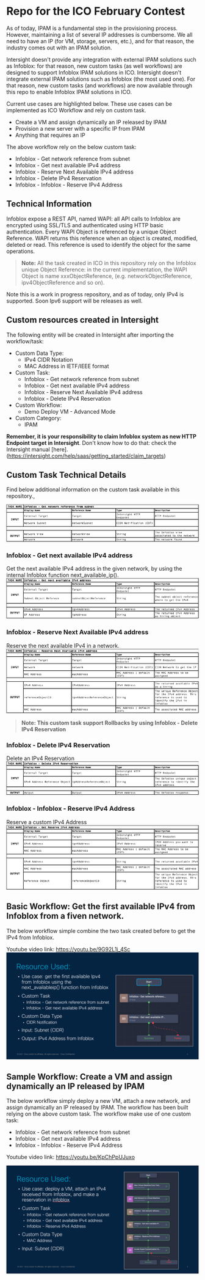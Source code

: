 # Repo for the ICO February Contest

As of today, IPAM is a fundamental step in the provisioning process. However, maintaining a list of several IP addresses is cumbersome. We all need to have an IP (for VM, storage, servers, etc.), and for that reason, the industry comes out with an IPAM solution. 

Intersight doesn't provide any integration with external IPAM solutions such as Infoblox: for that reason, new custom tasks (as well workflows) are designed to support Infoblox IPAM solutions in ICO.
Intersight doesn't integrate external IPAM solutions such as Infoblox (the most used one). For that reason, new custom tasks (and workflows) are now available through this repo to enable  Infoblox IPAM solutions in ICO.

Current use cases are highlighted below. These use cases can be implemented as ICO Workflow and rely on custom task.
 - Create a VM and assign dynamically an IP released by IPAM
 - Provision a new server with a specific IP from IPAM
 - Anything that requires an IP

The above workflow rely on the below custom task:
 - Infoblox - Get network reference from subnet
 - Infoblox - Get next available IPv4 address
 - Infoblox - Reserve Next Available IPv4 address
 - Infoblox - Delete IPv4 Reservation
 - Infoblox - Infoblox - Reserve IPv4 Address


## Technical Information

Infoblox expose a REST API, named WAPI: all API calls to Infoblox are encrypted using SSL/TLS and authenticated using HTTP basic authentication. Every WAPI Object is referenced by a unique Object Reference. WAPI returns this reference when an object is created, modified, deleted or read. This reference is used to identify the object for the same operations.

> **Note:** All the task created in ICO in this repository rely on the Infoblox unique Object Reference: in the current implementation, the WAPI Object is name xxxObjectReference, (e.g. networkObjectReference, ipv4ObjectReference and so on).

Note this is a work in progress repository, and as of today, only IPv4 is supported. Soon Ipv6 support will be releases as well.


## Custom resources created in Intersight

The following entity will be created in Intersight after importing the workflow/task:
 - Custom Data Type: 
   - IPv4 CIDR Notation
   - MAC Address in IETF/IEEE format
 - Custom Task: 
   - Infoblox - Get network reference from subnet
   - Infoblox - Get next available IPv4 address
   - Infoblox - Reserve Next Available IPv4 address
   - Infoblox - Delete IPv4 Reservation
 - Custom Workflow:
   - Demo Deploy VM - Advanced Mode
 - Custom Category: 
   - IPAM

**Remember, it is your responsibility to claim Infoblox system as new HTTP Endpoint target in Intersight**. Don't know how to do that: check the Intersight manual [here].(https://intersight.com/help/saas/getting_started/claim_targets)

## Custom Task Technical Details

Find below additional information on the custom task available in this repository.,

![This is an image](images/get-subnet.png)

### Infoblox - Get next available IPv4 address
Get the next available IPv4 address in the given network, by using the internal Infoblox function next_available_ip().
![This is an image](images/get-next-ipv4.png)

### Infoblox - Reserve Next Available IPv4 address
Reserve the next available IPv4 in a network.
![This is an image](images/reserve-ipv4-reservation.png)

> **Note: This custom task support Rollbacks by using Infoblox - Delete IPv4 Reservation**

### Infoblox - Delete IPv4 Reservation
Delete an IPv4 Reservation
![This is an image](images/delete-ipv4-reservation.png)

### Infoblox - Infoblox - Reserve IPv4 Address
Reserve a custom IPv4 Address
![This is an image](images/reserve-custom-ipv4.png)

## Basic Workflow: Get the first available IPv4 from Infoblox from a fiven network.
The below workflow simple combine the two task created before to get the IPv4 from Infoblox.

Youtube video link: https://youtu.be/9G92L1j_4Sc
![This is an image](images/wf_sample_one.png)

## Sample Workflow: Create a VM and assign dynamically an IP released by IPAM

The below workflow simply deploy a new VM, attach a new network, and assign dynamically an IP released by  IPAM. The workflow has been built relying on the above custom task. The workflow make use of one custom task:
 - Infoblox - Get network reference from subnet
 - Infoblox - Get next available IPv4 address
 - Infoblox - Infoblox - Reserve IPv4 Address

Youtube video link: https://youtu.be/KpChPpUJuxo


![This is an image](images/wf_sample_two.png)

